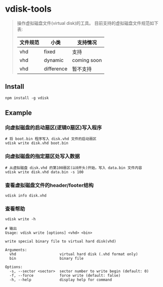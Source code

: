 # vdisk-tools

> 操作虚拟磁盘文件(virtual disk)的工具。
> 目前支持的虚拟磁盘文件规范如下表:  
>
> 文件规范| 小类 | 支持情况
> --- |   ---   |  ---
> vhd | fixed   | 支持
> vhd | dynamic | coming soon
> vhd | difference | 暂不支持


## Install
```shell
npm install -g vdisk
```

## Example

### 向虚拟磁盘的启动扇区(逻辑0扇区)写入程序
```shell
# 将 boot.bin 程序写入 disk.vhd 文件的启动扇区
vdisk write disk.vhd boot.bin
```

### 向虚拟磁盘的指定扇区处写入数据
```shell
# 从虚拟磁盘 disk.vhd 的第100扇区(以0开头)开始，写入 data.bin 文件内容
vdisk write disk.vhd data.bin -s 100
```

### 查看虚拟磁盘文件的header/footer结构
```shell
vdisk info disk.vhd
```

### 查看帮助
```shell
vdisk write -h

# 输出
Usage: vdisk write [options] <vhd> <bin>

write special binary file to virtual hard disk(vhd)

Arguments:
  vhd                    virtual hard disk (.vhd format only)
  bin                    binary file

Options:
  -s, --sector <sector>  sector number to write begin (default: 0)
  -f, --force            force write (default: false)
  -h, --help             display help for command
```
